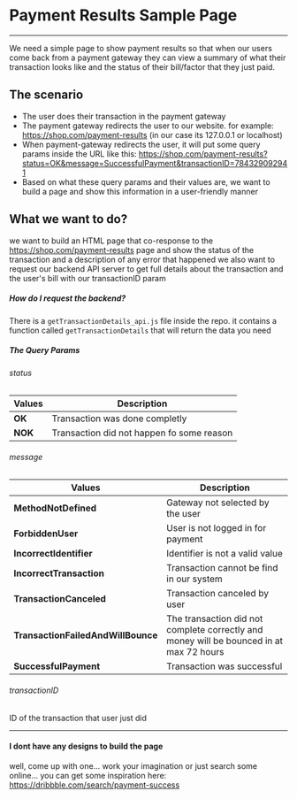 # Payment Results Sample Page

---

We need a simple page to show payment results so that when our users come back from a payment gateway they can view a summary of what their transaction looks like and the status of their bill/factor that they just paid.

## The scenario

-   The user does their transaction in the payment gateway
-   The payment gateway redirects the user to our website. for example: https://shop.com/payment-results (in our case its 127.0.0.1 or localhost)
-   When payment-gateway redirects the user, it will put some query params inside the URL like this:
    https://shop.com/payment-results?status=OK&message=SuccessfulPayment&transactionID=784329092941
-   Based on what these query params and their values are, we want to build a page and show this information in a user-friendly manner

## What we want to do?

we want to build an HTML page that co-response to the https://shop.com/payment-results page
and show the status of the transaction and a description of any error that happened
we also want to request our backend API server to get full details about the transaction and the user's bill with our transactionID param

##### How do I request the backend?

There is a `getTransactionDetails_api.js` file inside the repo. it contains a function called `getTransactionDetails` that will return the data you need

##### The Query Params

###### status

| Values  | Description                               |
| ------- | ----------------------------------------- |
| **OK**  | Transaction was done completly            |
| **NOK** | Transaction did not happen fo some reason |

###### message

| Values                             | Description                                                                             |
| ---------------------------------- | --------------------------------------------------------------------------------------- |
| **MethodNotDefined**               | Gateway not selected by the user                                                        |
| **ForbiddenUser**                  | User is not logged in for payment                                                       |
| **IncorrectIdentifier**            | Identifier is not a valid value                                                         |
| **IncorrectTransaction**           | Transaction cannot be find in our system                                                |
| **TransactionCanceled**            | Transaction canceled by user                                                            |
| **TransactionFailedAndWillBounce** | The transaction did not complete correctly and money will be bounced in at max 72 hours |
| **SuccessfulPayment**              | Transaction was successful                                                              |

###### transactionID

ID of the transaction that user just did

---

#### I dont have any designs to build the page

well, come up with one... work your imagination
or just search some online...
you can get some inspiration here: https://dribbble.com/search/payment-success
